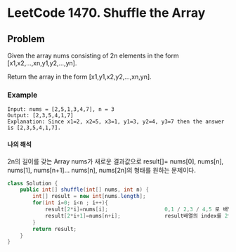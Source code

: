 # LeetCode 1470. Shuffle the Array  


## Problem  
Given the array nums consisting of 2n elements in the form [x1,x2,...,xn,y1,y2,...,yn].

Return the array in the form [x1,y1,x2,y2,...,xn,yn].  

### Example  
```
Input: nums = [2,5,1,3,4,7], n = 3
Output: [2,3,5,4,1,7]
Explanation: Since x1=2, x2=5, x3=1, y1=3, y2=4, y3=7 then the answer is [2,3,5,4,1,7].
```  

#### 나의 해석  
2n의 길이를 갖는 Array nums가 새로운 결과값으로 result[]= nums[0], nums[n], nums[1], nums[n+1]... nums[n], nums[2n]의 형태를 원하는 문제이다.




```java
class Solution {
    public int[] shuffle(int[] nums, int n) {
        int[] result = new int[nums.length];
        for(int i=0; i<n ; i++){
            result[2*i]=nums[i];                  0,1 / 2,3 / 4,5 로 배열의 값으 넣어줘야 하기때문에
            result[2*i+1]=nums[n+i];              result배열의 index를 2*i로 하였다.
        }
        return result;
    }    
}
```

